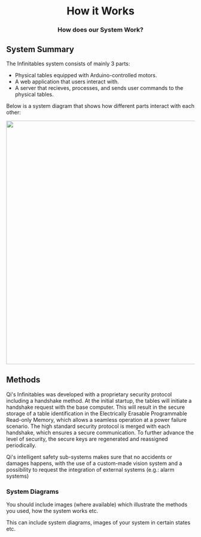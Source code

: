 <h1 align="center">How it Works</h1>
<h3 align="center">How does our System Work?</h3>

## System Summary

The Infinitables system consists of mainly 3 parts:

- Physical tables equipped with Arduino-controlled motors.
- A web application that users interact with.
- A server that recieves, processes, and sends user commands to the physical tables.

Below is a system diagram that shows how different parts interact with each other:

<p align="center">
  <img width="650" src="static/imgs/system1.png">
</p>

## Methods

Qi's Infinitables was developed with a proprietary security protocol including a handshake method. At the initial startup, the tables will initiate a handshake request with the base computer. This will result in the secure storage of a table identification in the Electrically Erasable Programmable Read-only Memory, which allows a seamless operation at a power failure scenario. The high standard security protocol is merged with each handshake, which ensures a secure communication. To further advance the level of security, the secure keys are regenerated and reassigned periodically.

Qi's intelligent safety sub-systems makes sure that no accidents or damages happens, with the use of a custom-made vision system and a possibility to request the integration of external systems (e.g.: alarm systems)

### System Diagrams

You should include images (where available) which illustrate the methods you used, how the system works etc.

This can include system diagrams, images of your system in certain states etc.
